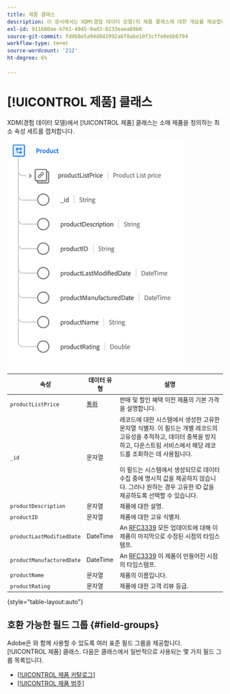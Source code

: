 ```yaml
---
title: 제품 클래스
description: 이 문서에서는 XDM(경험 데이터 모델)의 제품 클래스에 대한 개요를 제공합니다.
exl-id: 911680ae-b761-4945-9ad3-0233eaea89b0
source-git-commit: fdd68e5a94d841992a6f8abe10f3cffe0ebb6794
workflow-type: tm+mt
source-wordcount: '212'
ht-degree: 6%

---
```


# [!UICONTROL 제품] 클래스

XDM(경험 데이터 모델)에서 [!UICONTROL 제품] 클래스는 소매 제품을 정의하는 최소 속성 세트를 캡처합니다.

![](../images/classes/product.png)

| 속성 | 데이터 유형 | 설명 |
| --- | --- | --- |
| `productListPrice` | [통화](../data-types/currency.md) | 판매 및 할인 혜택 이전 제품의 기본 가격을 설명합니다. |
| `_id` | 문자열 | 레코드에 대한 시스템에서 생성한 고유한 문자열 식별자. 이 필드는 개별 레코드의 고유성을 추적하고, 데이터 중복을 방지하고, 다운스트림 서비스에서 해당 레코드를 조회하는 데 사용됩니다.<br><br>이 필드는 시스템에서 생성되므로 데이터 수집 중에 명시적 값을 제공하지 않습니다. 그러나 원하는 경우 고유한 ID 값을 제공하도록 선택할 수 있습니다. |
| `productDescription` | 문자열 | 제품에 대한 설명. |
| `productID` | 문자열 | 제품에 대한 고유 식별자. |
| `productLastModifiedDate` | DateTime | An [RFC3339](https://datatracker.ietf.org/doc/html/rfc3339) 모든 업데이트에 대해 이 제품이 마지막으로 수정된 시점의 타임스탬프. |
| `productManufacturedDate` | DateTime | An [RFC3339](https://datatracker.ietf.org/doc/html/rfc3339) 이 제품이 만들어진 시점의 타임스탬프. |
| `productName` | 문자열 | 제품의 이름입니다. |
| `productRating` | 문자열 | 제품에 대한 고객 리뷰 등급. |

{style="table-layout:auto"}

## 호환 가능한 필드 그룹 {#field-groups}

Adobe은 와 함께 사용할 수 있도록 여러 표준 필드 그룹을 제공합니다. [!UICONTROL 제품] 클래스. 다음은 클래스에서 일반적으로 사용되는 몇 가지 필드 그룹 목록입니다.

* [[!UICONTROL 제품 카탈로그]](../field-groups/product/product-catalog.md)
* [[!UICONTROL 제품 범주]](../field-groups/product/product-category.md)
